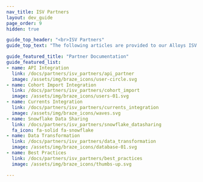 ```yaml
---
nav_title: ISV Partners
layout: dev_guide
page_order: 9
hidden: true

guide_top_header: "<br>ISV Partners"
guide_top_text: "The following articles are provided to our Alloys ISV partners to reference when developing a market integration with the Braze platform. Visit your corresponding partner integration document to get started!"

guide_featured_title: "Partner Documentation"
guide_featured_list:
- name: API Integration
  link: /docs/partners/isv_partners/api_partner
  image: /assets/img/braze_icons/user-circle.svg
- name: Cohort Import Integration
  link: /docs/partners/isv_partners/cohort_import
  image: /assets/img/braze_icons/users-01.svg
- name: Currents Integration
  link: /docs/partners/isv_partners/currents_integration
  image: /assets/img/braze_icons/waves.svg
- name: Snowflake Data Sharing
  link: /docs/partners/isv_partners/snowflake_datasharing
  fa_icon: fa-solid fa-snowflake
- name: Data Transformation
  link: /docs/partners/isv_partners/data_transformation
  image: /assets/img/braze_icons/database-01.svg
- name: Best Practices
  link: /docs/partners/isv_partners/best_practices
  image: /assets/img/braze_icons/thumbs-up.svg

---
```

<br><br>
